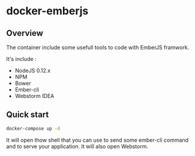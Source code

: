 # docker-emberjs
## Overview
The container include some usefull tools to code with EmberJS framwork.

It's include :
* NodeJS 0.12.x
* NPM
* Bower
* Ember-cli
* Webstorm IDEA

## Quick start

```bash
docker-compose up -d
```

It will open thow shell that you can use to send some ember-cli command and to serve your application.
It will also open Webstorm.
